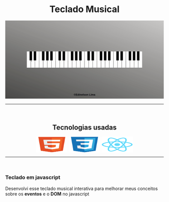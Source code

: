 <h1 align="center"> Teclado Musical </h1>

<img src="teclado.gif"/>
<hr>
<br>
<h2 align="center"> Tecnologias usadas </h2>
<div align="center">
  <img align="center" alt="Edinelson-HTML" height="50" width="100" src="https://raw.githubusercontent.com/devicons/devicon/master/icons/html5/html5-original.svg">
  <img align="center" alt="Edinelson-CSS" height="50" width="100" src="https://raw.githubusercontent.com/devicons/devicon/master/icons/css3/css3-original.svg">
  <img align="center" alt="Edinelson-React" height="50" width="100" src="https://raw.githubusercontent.com/devicons/devicon/master/icons/react/react-original.svg">
</div>
<hr>
<br>

### Teclado em javascript
Desenvolvi esse teclado musical interativa para melhorar meus conceitos sobre os **eventos** e o **DOM** no javascript
